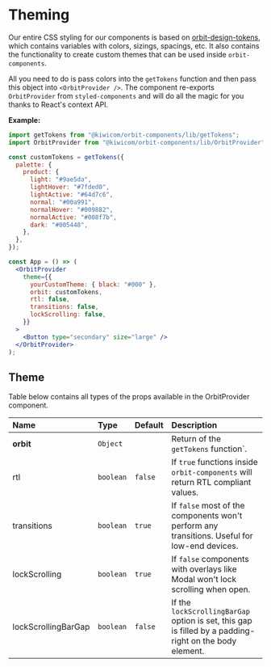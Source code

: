# Theming

Our entire CSS styling for our components is based on [orbit-design-tokens](https://github.com/kiwicom/orbit-design-tokens), which contains variables with colors, sizings, spacings, etc. It also contains the functionality to create custom themes that can be used inside `orbit-components`.

All you need to do is pass colors into the `getTokens` function and then pass this object into `<OrbitProvider />`. The component re-exports `OrbitProvider` from `styled-components` and will do all the magic for you thanks to React's context API.

**Example:**

```jsx
import getTokens from "@kiwicom/orbit-components/lib/getTokens";
import OrbitProvider from "@kiwicom/orbit-components/lib/OrbitProvider";

const customTokens = getTokens({
  palette: {
    product: {
      light: "#9ae5da",
      lightHover: "#7fded0",
      lightActive: "#64d7c6",
      normal: "#00a991",
      normalHover: "#009882",
      normalActive: "#008f7b",
      dark: "#005448",
    },
  },
});

const App = () => (
  <OrbitProvider
    theme={{
      yourCustomTheme: { black: "#000" },
      orbit: customTokens,
      rtl: false,
      transitions: false,
      lockScrolling: false,
    }}
  >
    <Button type="secondary" size="large" />
  </OrbitProvider>
);
```

## Theme

Table below contains all types of the props available in the OrbitProvider component.

| Name                | Type      | Default | Description                                                                                            |
| :------------------ | :-------- | :------ | :----------------------------------------------------------------------------------------------------- |
| **orbit**           | `Object`  |         | Return of the `getTokens` function`.                                                                   |
| rtl                 | `boolean` | `false` | If `true` functions inside `orbit-components` will return RTL compliant values.                        |
| transitions         | `boolean` | `true`  | If `false` most of the components won't perform any transitions. Useful for low-end devices.           |
| lockScrolling       | `boolean` | `true`  | If `false` components with overlays like Modal won't lock scrolling when open.                         |
| lockScrollingBarGap | `boolean` | `false` | If the `lockScrollingBarGap` option is set, this gap is filled by a padding-right on the body element. |
